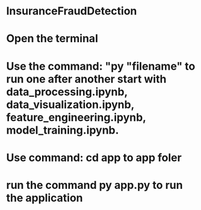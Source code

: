 # InsuranceFraudDetection

# Open the terminal

# Use the command: "py "filename" to run one after another start with data_processing.ipynb, data_visualization.ipynb, feature_engineering.ipynb, model_training.ipynb.

# Use command: cd app to app foler

# run the command py app.py to run the application
